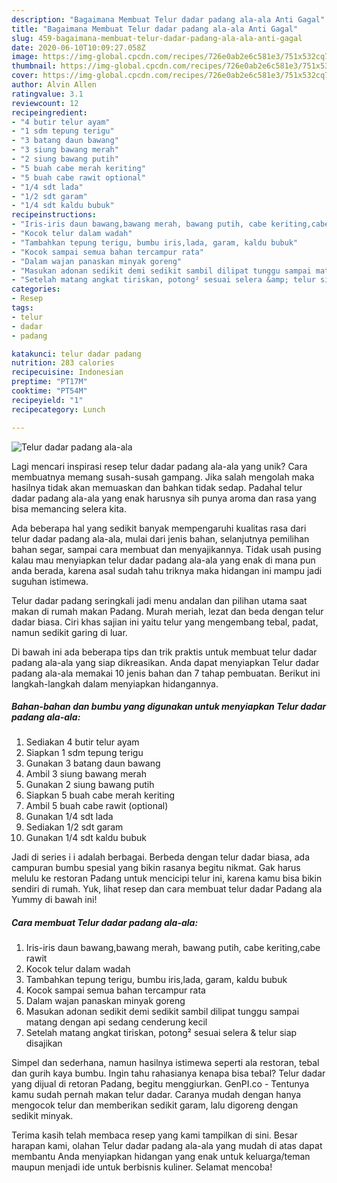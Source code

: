 ```yaml
---
description: "Bagaimana Membuat Telur dadar padang ala-ala Anti Gagal"
title: "Bagaimana Membuat Telur dadar padang ala-ala Anti Gagal"
slug: 459-bagaimana-membuat-telur-dadar-padang-ala-ala-anti-gagal
date: 2020-06-10T10:09:27.058Z
image: https://img-global.cpcdn.com/recipes/726e0ab2e6c581e3/751x532cq70/telur-dadar-padang-ala-ala-foto-resep-utama.jpg
thumbnail: https://img-global.cpcdn.com/recipes/726e0ab2e6c581e3/751x532cq70/telur-dadar-padang-ala-ala-foto-resep-utama.jpg
cover: https://img-global.cpcdn.com/recipes/726e0ab2e6c581e3/751x532cq70/telur-dadar-padang-ala-ala-foto-resep-utama.jpg
author: Alvin Allen
ratingvalue: 3.1
reviewcount: 12
recipeingredient:
- "4 butir telur ayam"
- "1 sdm tepung terigu"
- "3 batang daun bawang"
- "3 siung bawang merah"
- "2 siung bawang putih"
- "5 buah cabe merah keriting"
- "5 buah cabe rawit optional"
- "1/4 sdt lada"
- "1/2 sdt garam"
- "1/4 sdt kaldu bubuk"
recipeinstructions:
- "Iris-iris daun bawang,bawang merah, bawang putih, cabe keriting,cabe rawit"
- "Kocok telur dalam wadah"
- "Tambahkan tepung terigu, bumbu iris,lada, garam, kaldu bubuk"
- "Kocok sampai semua bahan tercampur rata"
- "Dalam wajan panaskan minyak goreng"
- "Masukan adonan sedikit demi sedikit sambil dilipat tunggu sampai matang dengan api sedang cenderung kecil"
- "Setelah matang angkat tiriskan, potong² sesuai selera &amp; telur siap disajikan"
categories:
- Resep
tags:
- telur
- dadar
- padang

katakunci: telur dadar padang 
nutrition: 283 calories
recipecuisine: Indonesian
preptime: "PT17M"
cooktime: "PT54M"
recipeyield: "1"
recipecategory: Lunch

---
```



![Telur dadar padang ala-ala](https://img-global.cpcdn.com/recipes/726e0ab2e6c581e3/751x532cq70/telur-dadar-padang-ala-ala-foto-resep-utama.jpg)

Lagi mencari inspirasi resep telur dadar padang ala-ala yang unik? Cara membuatnya memang susah-susah gampang. Jika salah mengolah maka hasilnya tidak akan memuaskan dan bahkan tidak sedap. Padahal telur dadar padang ala-ala yang enak harusnya sih punya aroma dan rasa yang bisa memancing selera kita.

Ada beberapa hal yang sedikit banyak mempengaruhi kualitas rasa dari telur dadar padang ala-ala, mulai dari jenis bahan, selanjutnya pemilihan bahan segar, sampai cara membuat dan menyajikannya. Tidak usah pusing kalau mau menyiapkan telur dadar padang ala-ala yang enak di mana pun anda berada, karena asal sudah tahu triknya maka hidangan ini mampu jadi suguhan istimewa.

Telur dadar padang seringkali jadi menu andalan dan pilihan utama saat makan di rumah makan Padang. Murah meriah, lezat dan beda dengan telur dadar biasa. Ciri khas sajian ini yaitu telur yang mengembang tebal, padat, namun sedikit garing di luar.


Di bawah ini ada beberapa tips dan trik praktis untuk membuat telur dadar padang ala-ala yang siap dikreasikan. Anda dapat menyiapkan Telur dadar padang ala-ala memakai 10 jenis bahan dan 7 tahap pembuatan. Berikut ini langkah-langkah dalam menyiapkan hidangannya.

<!--inarticleads1-->

##### Bahan-bahan dan bumbu yang digunakan untuk menyiapkan Telur dadar padang ala-ala:

1. Sediakan 4 butir telur ayam
1. Siapkan 1 sdm tepung terigu
1. Gunakan 3 batang daun bawang
1. Ambil 3 siung bawang merah
1. Gunakan 2 siung bawang putih
1. Siapkan 5 buah cabe merah keriting
1. Ambil 5 buah cabe rawit (optional)
1. Gunakan 1/4 sdt lada
1. Sediakan 1/2 sdt garam
1. Gunakan 1/4 sdt kaldu bubuk


Jadi di series i i adalah berbagai. Berbeda dengan telur dadar biasa, ada campuran bumbu spesial yang bikin rasanya begitu nikmat. Gak harus melulu ke restoran Padang untuk mencicipi telur ini, karena kamu bisa bikin sendiri di rumah. Yuk, lihat resep dan cara membuat telur dadar Padang ala Yummy di bawah ini! 

<!--inarticleads2-->

##### Cara membuat Telur dadar padang ala-ala:

1. Iris-iris daun bawang,bawang merah, bawang putih, cabe keriting,cabe rawit
1. Kocok telur dalam wadah
1. Tambahkan tepung terigu, bumbu iris,lada, garam, kaldu bubuk
1. Kocok sampai semua bahan tercampur rata
1. Dalam wajan panaskan minyak goreng
1. Masukan adonan sedikit demi sedikit sambil dilipat tunggu sampai matang dengan api sedang cenderung kecil
1. Setelah matang angkat tiriskan, potong² sesuai selera &amp; telur siap disajikan


Simpel dan sederhana, namun hasilnya istimewa seperti ala restoran, tebal dan gurih kaya bumbu. Ingin tahu rahasianya kenapa bisa tebal? Telur dadar yang dijual di retoran Padang, begitu menggiurkan. GenPI.co - Tentunya kamu sudah pernah makan telur dadar. Caranya mudah dengan hanya mengocok telur dan memberikan sedikit garam, lalu digoreng dengan sedikit minyak. 

Terima kasih telah membaca resep yang kami tampilkan di sini. Besar harapan kami, olahan Telur dadar padang ala-ala yang mudah di atas dapat membantu Anda menyiapkan hidangan yang enak untuk keluarga/teman maupun menjadi ide untuk berbisnis kuliner. Selamat mencoba!

